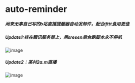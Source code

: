 # auto-reminder
##### 闲来无事自己写的b站直播提醒器自动发邮件，配合ifttt食用更佳
##### Update1:挂在腾讯服务器上，用sreeen后台跑脚本永不停机
![image](http://ww4.sinaimg.cn/large/0060lm7Tly1fl783wokmxj311r0okq54.jpg)
##### Update2：某村2a.m直播
![image](http://ww4.sinaimg.cn/large/0060lm7Tly1fl783weg53j312209r3yv.jpg)
